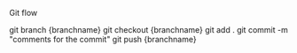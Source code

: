 Git flow 


git branch {branchname}
git checkout {branchname}
git add .
git commit -m "comments for the commit"
git push {branchname}
